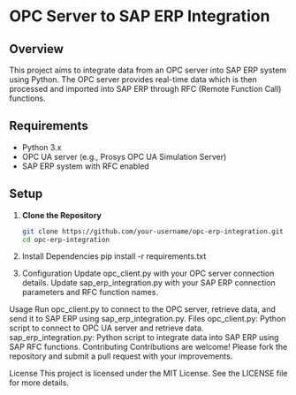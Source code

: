 # OPC Server to SAP ERP Integration

## Overview
This project aims to integrate data from an OPC server into SAP ERP system using Python. The OPC server provides real-time data which is then processed and imported into SAP ERP through RFC (Remote Function Call) functions.

## Requirements
- Python 3.x
- OPC UA server (e.g., Prosys OPC UA Simulation Server)
- SAP ERP system with RFC enabled

## Setup
1. **Clone the Repository**
   ```bash
   git clone https://github.com/your-username/opc-erp-integration.git
   cd opc-erp-integration

2. Install Dependencies
pip install -r requirements.txt

3. Configuration
Update opc_client.py with your OPC server connection details.
Update sap_erp_integration.py with your SAP ERP connection parameters and RFC function names.

Usage
Run opc_client.py to connect to the OPC server, retrieve data, and send it to SAP ERP using sap_erp_integration.py.
Files
opc_client.py: Python script to connect to OPC UA server and retrieve data.
sap_erp_integration.py: Python script to integrate data into SAP ERP using SAP RFC functions.
Contributing
Contributions are welcome! Please fork the repository and submit a pull request with your improvements.

License
This project is licensed under the MIT License. See the LICENSE file for more details.